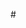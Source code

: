 #<Subsubtopic id='2.1.NoS1' type='Nature of Science' content='Evidence and improvements in instrumentation—alpha particles were used in the development of the nuclear model of the atom that was first proposed by Rutherford. (1.8)' />
<Subsubtopic id='2.1.NoS2' type='Nature of Science' content='Paradigm shifts—the subatomic particle theory of matter represents a paradigm shift in science that occurred in the late 1800s. (2.3)' />
<Subsubtopic id='2.1.U1' type='Understandings' content='Atoms contain a positively charged dense nucleus composed of protons and neutrons (nucleons).' />
<Subsubtopic id='2.1.U2' type='Understandings' content='Negatively charged electrons occupy the space outside the nucleus.' />
<Subsubtopic id='2.1.U3' type='Understandings' content='The mass spectrometer is used to determine the relative atomic mass of an element from its isotopic composition.' />
<Subsubtopic id='2.1.AS1' type='Applications and skills' content='Use of the nuclear symbol notation ^{A}_{Z}X to deduce the number of protons, neutrons and electrons in atoms and ions.' />
<Subsubtopic id='2.1.AS2' type='Applications and skills' content='Calculations involving non-integer relative atomic masses and abundance of isotopes from given data, including mass spectra.' />
<Subsubtopic id='2.1.G1' type='Guidanc e' content='Relative masses and charges of the subatomic particles should be known, actual values are given in section 4 of the data booklet. The mass of the electron can be considered negligible.' />
<Subsubtopic id='2.1.G2' type='Guidance' content='Specific examples of isotopes need not be learned.' />
<Subsubtopic id='2.1.G3' type='Guidance' content='The operation of the mass spectrometer is not required.' />
<Subsubtopic id='2.1.IM1' type='International-mindedness' content='Isotope enrichment uses physical properties to separate isotopes of uranium, and is employed in many countries as part of nuclear energy and weaponry programmes.' />
<Subsubtopic id='2.1.ToK1' type='Theory of Knowledge' content='Richard Feynman: “If all of scientific knowledge were to be destroyed and only one sentence passed on to the next generation, I believe it is that all things are made of atoms.” Are the models and theories which scientists create accurate descriptions of the natural world, or are they primarily useful interpretations for prediction, explanation and control of the natural world?' />
<Subsubtopic id='2.1.ToK2' type='Theory of Knowledge' content='No subatomic particles can be (or will be) directly observed. Which ways of knowing do we use to interpret indirect evidence, gained through the use of technology?' />
<Subsubtopic id='2.1.Uz1' type='Utilization' content='Radioisotopes are used in nuclear medicine for diagnostics, treatment and research, as tracers in biochemical and pharmaceutical research, and as “chemical clocks” in geological and archaeological dating.' />
<Subsubtopic id='2.1.Uz2' type='Utilization' content='PET (positron emission tomography) scanners give three-dimensional images of tracer concentration in the body, and can be used to detect cancers.' />
<Subsubtopic id='2.1.Aims1' type='Aims' content='Aim 7: Simulations of Rutherford’s gold foil experiment can be undertaken' />
<Subsubtopic id='2.1.Aims2' type='Aims' content='Aim 8: Radionuclides carry dangers to health due to their ionizing effects on cells.' />
<Subsubtopic id='2.2.NoS1' type='Nature of Science' content='Developments in scientific research follow improvements in apparatus—the use of electricity and magnetism in Thomson’s cathode rays.(1.8)' />
<Subsubtopic id='2.2.NoS2' type='Nature of Science' content='Theories being superseded—quantum mechanics is among the most current models of the atom. (1.9)' />
<Subsubtopic id='2.2.NoS3' type='Nature of Science' content='Use theories to explain natural phenomena—line spectra explained by the Bohr model of the atom. (2.2)' />
<Subsubtopic id='2.2.U1' type='Understandings' content='Emission spectra are produced when photons are emitted from atoms as excited electrons return to a lower energy level.' />
<Subsubtopic id='2.2.U2' type='Understandings' content='The line emission spectrum of hydrogen provides evidence for the existence of electrons in discrete energy levels, which converge at higher energies.' />
<Subsubtopic id='2.2.U3' type='Understandings' content='The main energy level or shell is given an integer number, n, and can hold a maximum number of electrons, 2n^{2}.' />
<Subsubtopic id='2.2.U4' type='Understandings' content='A more detailed model of the atom describes the division of the main energy level into s, p, d and f sub-levels of successively higher energies.' />
<Subsubtopic id='2.2.U5' type='Understandings' content='Sub-levels contain a fixed number of orbitals, regions of space where there is a high probability of finding an electron.' />
<Subsubtopic id='2.2.U6' type='Understandings' content='Each orbital has a defined energy state for a given electronic configuration and chemical environment and can hold two electrons of opposite spin.' />
<Subsubtopic id='2.2.AS1' type='Applications and skills' content='Description of the relationship between colour, wavelength, frequency and energy across the electromagnetic spectrum.' />
<Subsubtopic id='2.2.AS2' type='Applications and skills' content='Distinction between a continuous spectrum and a line spectrum.' />
<Subsubtopic id='2.2.AS3' type='Applications and skills' content='Description of the emission spectrum of the hydrogen atom, including the relationships between the lines and energy transitions to the first, second and third energy levels.' />
<Subsubtopic id='2.2.AS4' type='Applications and skills' content='Recognition of the shape of an s atomic orbital and the px, py and pz atomic orbitals.' />
<Subsubtopic id='2.2.AS5' type='Applications and skills' content='Application of the Aufbau principle, Hund’s rule and the Pauli exclusion principle to write electron configurations for atoms and ions up to Z = 36.' />
<Subsubtopic id='2.2.G1' type='Guidance' content='Details of the electromagnetic spectrum are given in the data booklet in section 3.' />
<Subsubtopic id='2.2.G2' type='Guidance' content='The names of the different series in the hydrogen line emission spectrum are not required.' />
<Subsubtopic id='2.2.G3' type='Guidance' content='Full electron configurations (eg 1s^{2}2s^{2}2p^{6}3s^{2}3p^{4}) and condensed electron configurations (eg [Ne] 3s^{2}3p^{4}) should be covered.' />
<Subsubtopic id='2.2.G4' type='Guidance' content='Orbital diagrams should be used to represent the character and relative energy of orbitals. Orbital diagrams refer to arrow-in-box diagrams, such as the one given below. (see syllabus)' />
<Subsubtopic id='2.2.G5' type='Guidance' content='The electron configurations of Cr and Cu as exceptions should be covered.' />
<Subsubtopic id='2.2.IM1' type='International-mindedness' content='The European Organization for Nuclear Research (CERN) is run by its European member states (20 states in 2013), with involvements from scientists from many other countries. It operates the world’s largest particle physics research centre, including particle accelerators and detectors used to study the fundamental constituents of matter.' />
<Subsubtopic id='2.2.ToK1' type='Theory of Knowledge' content='Heisenberg’s Uncertainty Principle states that there is a theoretical limit to the precision with which we can know the momentum and the position of a particle. What are the implications of this for the limits of human knowledge?' />
<Subsubtopic id='2.2.ToK2' type='Theory of Knowledge' content='“One aim of the physical sciences has been to give an exact picture of the material world. One achievement ... has been to prove that this aim is unattainable.” —Jacob Bronowski. What are the implications of this claim for the aspirations of natural sciences in particular and for knowledge in general?' />
<Subsubtopic id='2.2.Uz1' type='Utilization' content='Absorption and emission spectra are widely used in astronomy to analyse light from stars.' />
<Subsubtopic id='2.2.Uz2' type='Utilization' content='Atomic absorption spectroscopy is a very sensitive means of determining the presence and concentration of metallic elements.' />
<Subsubtopic id='2.2.Uz3' type='Utilization' content='Fireworks—emission spectra.' />
<Subsubtopic id='2.2.Aims1' type='Aims' content='Aim 6: Emission spectra could be observed using discharge tubes of different gases and a spectroscope. Flame tests could be used to study spectra.' />
<Subsubtopic id='12.1.NoS' type='Nature of Science' content='Experimental evidence to support theories—emission spectra provide evidence for the existence of energy levels. (1.8)' />
<Subsubtopic id='12.1.U1' type='Understandings' content='In an emission spectrum, the limit of convergence at higher frequency corresponds to the first ionization energy.' />
<Subsubtopic id='12.1.U2' type='Understandings' content='Trends in first ionization energy across periods account for the existence of main energy levels and sub-levels in atoms.' />
<Subsubtopic id='12.1.U3' type='Understandings' content='Successive ionization energy data for an element give information that shows relations to electron configurations' />
<Subsubtopic id='12.1.AS1' type='Applications and skills' content='Solving problems using E = hv' />
<Subsubtopic id='12.1.AS2' type='Applications and skills' content='Calculation of the value of the first ionization energy from spectral data which gives the wavelength or frequency of the convergence limit.' />
<Subsubtopic id='12.1.AS3' type='Applications and skills' content='Deduction of the group of an element from its successive ionization energy data' />
<Subsubtopic id='12.1.AS4' type='Applications and skills' content='Explanation of the trends and discontinuities in first ionization energy across a period.' />
<Subsubtopic id='12.1.G1' type='Guidance' content='The value of Planck’s constant (h) and 𝐸𝐸 = ℎ𝑣𝑣 are given in the data booklet in sections 1 and 2.' />
<Subsubtopic id='12.1.G2' type='Guidance' content='Use of the Rydberg formula is not expected in calculations of ionization energy.' />
<Subsubtopic id='12.1.IM1' type='International-mindedness' content='In 2012 two separate international teams working at the Large Hadron Collider at CERN independently announced that they had discovered a particle with behaviour consistent with the previously predicted “Higgs boson”.' />
<Subsubtopic id='12.1.ToK1' type='Theory of Knowledge' content='“What we observe is not nature itself, but nature exposed to our method of questioning.”—Werner Heisenberg. An electron can behave as a wave or a particle depending on the experimental conditions. Can sense perception give us objective knowledge about the world?' />
<Subsubtopic id='12.1.ToK2' type='Theory of Knowledge' content='The de Broglie equation shows that macroscopic particles have too short a wavelength for their wave properties to be observed. Is it meaningful to talk of properties which can never be observed from sense perception?' />
<Subsubtopic id='12.1.Uz1' type='Utilization' content='Electron microscopy has led to many advances in biology, such as the ultrastructure of cells and viruses. The scanning tunnelling microscope (STM) uses a stylus of a single atom to scan a surface and provide a 3-D image at the atomic level.' />
<Subsubtopic id='12.1.Aims1' type='Aims' content='Aim 7: Databases could be used for compiling graphs of trends in ionization energies and simulations are available for the Davisson-Germer electron diffraction experiment.' />